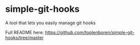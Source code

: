 # simple-git-hooks

A tool that lets you easily manage git hooks

Full README here: https://github.com/toplenboren/simple-git-hooks/tree/master
